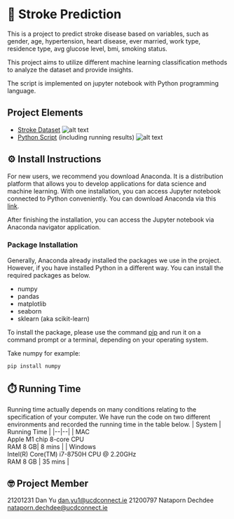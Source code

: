#  🧠 Stroke Prediction

This is a project to predict stroke disease based on variables, such as gender, age, hypertension, heart disease, ever married, work type, residence type, avg glucose level, bmi, smoking status.

This project aims to utilize different machine learning classification methods to analyze the dataset and provide insights.

The script is implemented on jupyter notebook with Python programming language.

## Project Elements

*  [Stroke Dataset](healthcare-dataset-stroke-data.csv)  ![alt text](https://img.shields.io/badge/file%20size-310%20KB-green)
* [Python Script](StrokeProject.ipynb)  (including running results) ![alt text](https://img.shields.io/badge/file%20size-1.51%20MB-green)


## ⚙️ Install Instructions

For new users, we recommend you download Anaconda. It is a distribution platform that allows you to develop applications for data science and machine learning. With one installation, you can access Jupyter notebook connected to Python conveniently. You can download Anaconda via this [link](https://www.anaconda.com/products/distribution).

After finishing the installation, you can access the Jupyter notebook via Anaconda navigator application.

### Package Installation
Generally, Anaconda already installed the packages we use in the project. However, if you have installed Python in a different way. You can install the required packages as below.

* numpy
* pandas
* matplotlib
* seaborn
* sklearn (aka scikit-learn)


To install the package, please use the command [pip](https://pip.pypa.io/en/stable/) and run it on a command prompt or a terminal, depending on your operating system.

Take numpy for example:
```bash
pip install numpy
```

## ⏱️ Running Time

Running time actually depends on many conditions relating to the specification of your computer. We have run the code on two different environments and recorded the running time in the table below.
| System | Running Time |
|--|--|
| MAC <br> Apple M1 chip 8-core CPU <br> RAM 8 GB| 8 mins |
| Windows <br> Intel(R) Core(TM) i7-8750H CPU @ 2.20GHz <br> RAM 8 GB | 35 mins |

## 🤓 Project Member
21201231 Dan Yu dan.yu1@ucdconnect.ie
21200797 Nataporn Dechdee nataporn.dechdee@ucdconnect.ie
